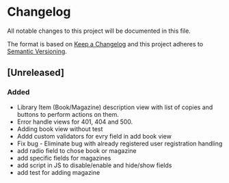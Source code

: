 # Changelog
All notable changes to this project will be documented in this file.

The format is based on [Keep a Changelog](http://keepachangelog.com/en/1.0.0/)
and this project adheres to [Semantic Versioning](http://semver.org/spec/v2.0.0.html).

## [Unreleased]

### Added
- Library Item (Book/Magazine) description view with list of copies and buttons to perform actions on them.
- Error handle views for 401, 404 and 500. 
- Adding book view without test
- Addd custom validators for evry field in add book view
- Fix bug - Eliminate bug with already registered user registration handling
- add radio field to chose book or magazine
- add specific fields for magazines
- add script in JS to disable/enable and hide/show fields
- add test for adding magazine
